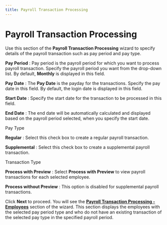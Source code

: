 ```yaml
---
title: Payroll Transaction Processing
---
```


# Payroll Transaction Processing 


Use this section of the **Payroll Transaction 
 Processing** wizard to specify details of the payroll transaction  such as pay period and pay type.


**Pay Period**
: Pay period is the payroll period for which you want  to process payroll transaction. Specify the payroll period you want from  the drop-down list. By default, **Monthly**  is displayed in this field.


**Pay Date**
: The **Pay Date**  is the payday for the transactions. Specify the pay date in this field.  By default, the login  date is displayed in this field.


**Start Date**
: Specify the start date for the transaction to be  processed in this field.


**End Date**
: The end date will be automatically calculated and  displayed based on the payroll period selected, when you specify the start  date.


Pay Type


**Regular**
: Select this check box to create a regular payroll  transaction.


**Supplemental**
: Select this check box to create a supplemental payroll  transaction.


Transaction Type


**Process with Preview**
: Select **Process 
 with Preview** to view payroll transactions for each selected employee.


**Process without Preview**
: This option is disabled for supplemental payroll  transactions.


Click **Next** to proceed. You will  see the [**Payroll Transaction Processing - Employees**]({{site.prl_baseurl}}/misc/the_payroll_transaction_processing_section.html)  section of the wizard. This section displays the employees with the selected  pay period type and who do not have an existing transaction of the selected  pay type in the specified payroll period.
